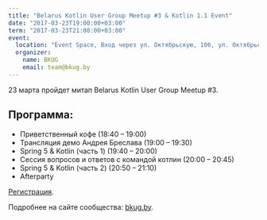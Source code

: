 ```yaml
---
title: "Belarus Kotlin User Group Meetup #3 & Kotlin 1.1 Event"
date: "2017-03-23T19:00:00+03:00"
term: "2017-03-23T21:00:00+03:00"
event:
  location: "Event Space, Вход через ул. Октябрьскую, 10б, ул. Октябрьская 16А, Минск, Беларусь"
  organizer:
    name: BKUG
    email: team@bkug.by
---
```


23 марта пройдет митап Belarus Kotlin User Group Meetup #3.

## Программа:

* Приветственный кофе (18:40 – 19:00)
* Трансляция демо Андрея Бреслава (19:00 – 19:30)
* Spring 5 & Kotlin (часть 1) (19:40 – 20:00)
* Сессия вопросов и ответов с командой котлин (20:00 – 20:45)
* Spring 5 & Kotlin (часть 2) (20:50 – 21:10)
* Afterparty

[Регистрация](https://goo.gl/forms/tRgFf3wWI7bWk0963).

Подробнее на сайте сообщества: [bkug.by](https://bkug.by/).
